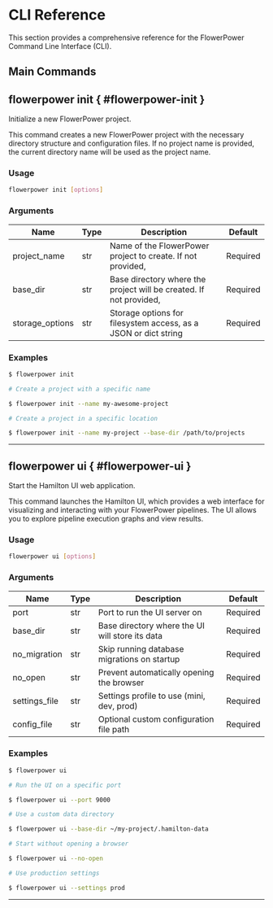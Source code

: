 # CLI Reference

This section provides a comprehensive reference for the FlowerPower Command Line Interface (CLI).

## Main Commands

## flowerpower init { #flowerpower-init }

Initialize a new FlowerPower project.

This command creates a new FlowerPower project with the necessary directory structure
and configuration files. If no project name is provided, the current directory name
will be used as the project name.

### Usage

```bash
flowerpower init [options]
```

### Arguments

| Name | Type | Description | Default |
|---|---|---|---|
| project_name | str | Name of the FlowerPower project to create. If not provided, | Required |
| base_dir | str | Base directory where the project will be created. If not provided, | Required |
| storage_options | str | Storage options for filesystem access, as a JSON or dict string | Required |


### Examples

```bash
$ flowerpower init

# Create a project with a specific name
```

```bash
$ flowerpower init --name my-awesome-project

# Create a project in a specific location
```

```bash
$ flowerpower init --name my-project --base-dir /path/to/projects
```

---

## flowerpower ui { #flowerpower-ui }

Start the Hamilton UI web application.

This command launches the Hamilton UI, which provides a web interface for
visualizing and interacting with your FlowerPower pipelines. The UI allows you
to explore pipeline execution graphs and view results.

### Usage

```bash
flowerpower ui [options]
```

### Arguments

| Name | Type | Description | Default |
|---|---|---|---|
| port | str | Port to run the UI server on | Required |
| base_dir | str | Base directory where the UI will store its data | Required |
| no_migration | str | Skip running database migrations on startup | Required |
| no_open | str | Prevent automatically opening the browser | Required |
| settings_file | str | Settings profile to use (mini, dev, prod) | Required |
| config_file | str | Optional custom configuration file path | Required |


### Examples

```bash
$ flowerpower ui

# Run the UI on a specific port
```

```bash
$ flowerpower ui --port 9000

# Use a custom data directory
```

```bash
$ flowerpower ui --base-dir ~/my-project/.hamilton-data

# Start without opening a browser
```

```bash
$ flowerpower ui --no-open

# Use production settings
```

```bash
$ flowerpower ui --settings prod
```

---

